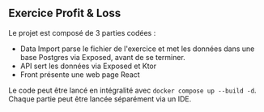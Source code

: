 ## Exercice Profit & Loss

Le projet est composé de 3 parties codées : 

- Data Import parse le fichier de l'exercice et met les données dans une base Postgres via Exposed, avant de se terminer.
- API sert les données via Exposed et Ktor
- Front présente une web page React

Le code peut être lancé en intégralité avec ``docker compose up --build -d``. Chaque partie peut être lancée séparément via un IDE.
